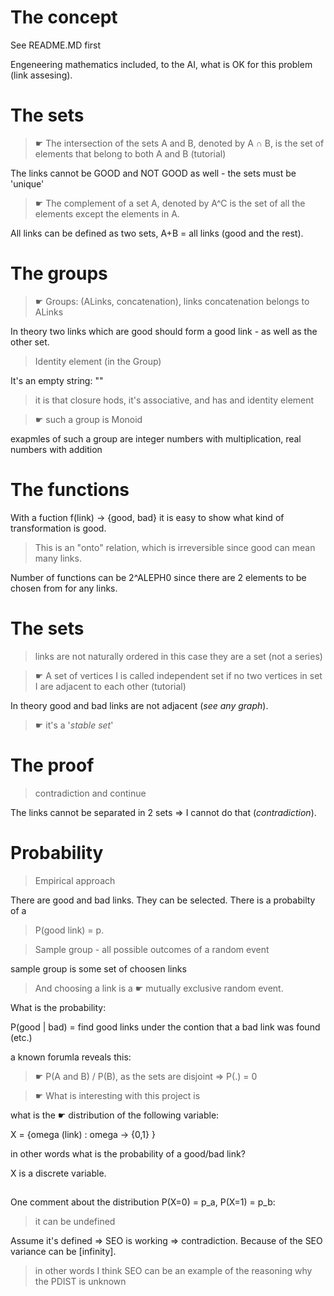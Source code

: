 # The concept

See README.MD first

Engeneering mathematics included, to the AI, what is OK for this problem (link assesing).

# The sets

> ☛ The intersection of the sets A and B, denoted by A ∩ B, is the set of elements that belong to both A and B (tutorial)

The links cannot be GOOD and NOT GOOD as well - the sets must be 'unique'

> ☛ The complement of a set A, denoted by A^C is the set of all the elements except the elements in A.

All links can be defined as two sets, A+B = all links (good and the rest).

# The groups

> ☛ Groups: (ALinks, concatenation), links concatenation belongs to ALinks

In theory two links which are good should form a good link - as well as the other set.

> Identity element (in the Group)

It's an empty string: ""

> it is that closure hods, it's associative, and has and identity element

> ☛ such a group is Monoid

exapmles of such a group are integer numbers with multiplication, real numbers with addition

# The functions

With a fuction f(link) -> {good, bad} it is easy to show what kind of transformation is good.

> This is an "onto" relation, which is irreversible since good can mean many links.

Number of functions can be 2^ALEPH0 since there are 2 elements to be chosen from for any links.

# The sets

> links are not naturally ordered in this case they are a set (not a series)

> ☛ A set of vertices I is called independent set if no two vertices in set I are adjacent to each other (tutorial)

In theory good and bad links are not adjacent (*see any graph*).

> ☛ it's a '*stable set*'

# The proof

> contradiction and continue

The links cannot be separated in 2 sets => I cannot do that (*contradiction*).

# Probability

> Empirical approach

There are good and bad links. They can be selected. There is a probabilty of a 

> P(good link) = p.

> Sample group - all possible outcomes of a random event

sample group is some set of choosen links

> And choosing a link is a ☛ mutually exclusive random event.

What is the probability:

P(good | bad) = find good links under the contion that a bad link was found (etc.)

a known forumla reveals this:

> ☛ P(A and B) / P(B), as the sets are disjoint => P(.) = 0

> ☛ What is interesting with this project is

what is the ☛ distribution of the following variable:

X = {omega (link) : omega -> {0,1} }

in other words what is the probability of a good/bad link?

X is a discrete variable.

##

One comment about the distribution P(X=0) = p_a, P(X=1) = p_b:

> it can be undefined

Assume it's defined => SEO is working => contradiction.
Because of the SEO variance can be [infinity].

> in other words I think SEO can be an example of the reasoning why the PDIST is unknown
